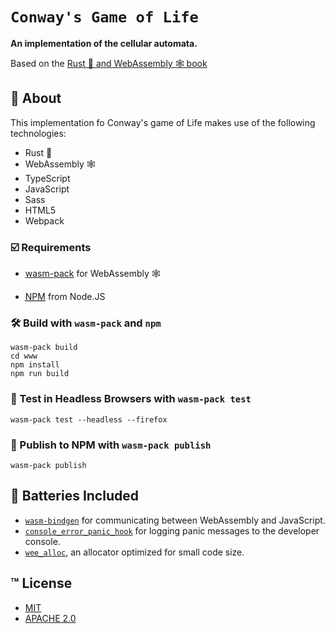 # `Conway's Game of Life`

**An implementation of the cellular automata.**

Based on the [Rust 🦀 and WebAssembly 🕸 book](https://rustwasm.github.io/docs/book)

## 💬 About

This implementation fo Conway's game of Life makes use of the following technologies:

-   Rust 🦀
-   WebAssembly 🕸
-   TypeScript
-   JavaScript
-   Sass
-   HTML5
-   Webpack

### ☑️ Requirements

-   [wasm-pack](https://rustwasm.github.io/wasm-pack/installer/) for WebAssembly 🕸

-   <abbr title="Node Packet Manager">[NPM](https://www.npmjs.com/get-npm)</abbr> from Node.JS

### 🛠️ Build with `wasm-pack` and `npm`

```
wasm-pack build
cd www
npm install
npm run build
```

### 🔬 Test in Headless Browsers with `wasm-pack test`

```
wasm-pack test --headless --firefox
```

### 🎁 Publish to NPM with `wasm-pack publish`

```
wasm-pack publish
```

## 🔋 Batteries Included

-   [`wasm-bindgen`](https://github.com/rustwasm/wasm-bindgen) for communicating
    between WebAssembly and JavaScript.
-   [`console_error_panic_hook`](https://github.com/rustwasm/console_error_panic_hook)
    for logging panic messages to the developer console.
-   [`wee_alloc`](https://github.com/rustwasm/wee_alloc), an allocator optimized
    for small code size.

## ™️ License

-   [MIT](https://github.com/daviur/game-of-life/blob/master/LICENSE_MIT)
-   [APACHE 2.0](https://github.com/daviur/game-of-life/blob/master/LICENSE_APACHE)
